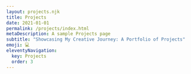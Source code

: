 ```yaml
---
layout: projects.njk
title: Projects
date: 2021-01-01
permalink: /projects/index.html
metaDescription: A sample Projects page
subtitle: "Showcasing My Creative Journey: A Portfolio of Projects"
emoji: 💻
eleventyNavigation:
  key: Projects
  order: 3
---
```

